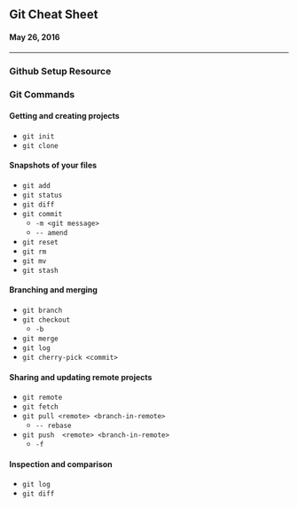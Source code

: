 ## Git Cheat Sheet
#### May 26, 2016
---

<!-- Note: Use this markdown file to take notes! -->
### Github Setup Resource

### Git Commands

#### Getting and creating projects
- `git init`
- `git clone`

#### Snapshots of your files
- `git add`
- `git status`
- `git diff`
- `git commit`
    - `-m <git message>`
    - `-- amend`
- `git reset`
- `git rm`
- `git mv`
- `git stash`

#### Branching and merging
- `git branch`
- `git checkout`
    - `-b`
- `git merge`
- `git log`
- `git cherry-pick <commit>`

#### Sharing and updating remote projects
- `git remote`
- `git fetch`
- `git pull <remote> <branch-in-remote>`
    - `-- rebase`
- `git push  <remote> <branch-in-remote>`
    - `-f`

#### Inspection and comparison

- `git log`
- `git diff`
